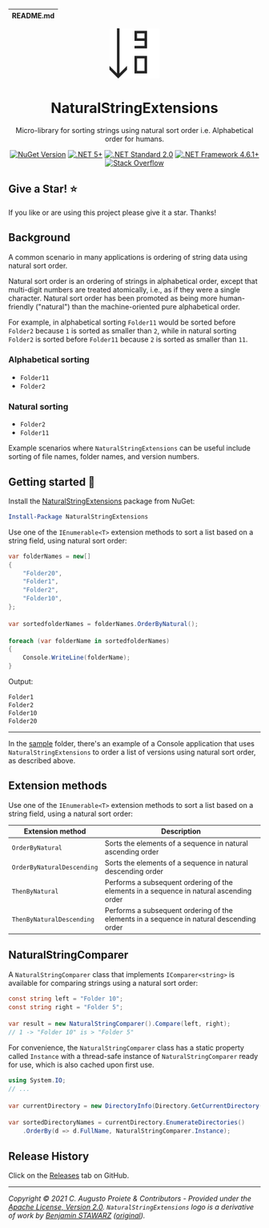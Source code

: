 | README.md |
|:---|

<div align="center">

![NaturalStringExtensions](asset/natural-string-extensions-logo.png)

</div>

<h1 align="center">NaturalStringExtensions</h1>
<div align="center">

 Micro-library for sorting strings using natural sort order i.e. Alphabetical order for humans.

[![NuGet Version](http://img.shields.io/nuget/v/NaturalStringExtensions.svg?style=flat-square)](https://www.nuget.org/packages/NaturalStringExtensions/) [![.NET 5+](https://img.shields.io/badge/.NET%20-%3E%3D%205.0-512bd4)](https://dotnet.microsoft.com/download) [![.NET Standard 2.0](https://img.shields.io/badge/.NET%20Standard-%3D%202.0-512bd4)](https://dotnet.microsoft.com/download) [![.NET Framework 4.6.1+](https://img.shields.io/badge/.NET%20Framework%20-%3E%3D%204.6.1-512bd4)](https://dotnet.microsoft.com/download) [![Stack Overflow](https://img.shields.io/badge/stack%20overflow-c%23-05930c.svg?style=flat-square)](http://stackoverflow.com/questions/tagged/c%23)

</div>

## Give a Star! :star:

If you like or are using this project please give it a star. Thanks!

## Background

A common scenario in many applications is ordering of string data using natural sort order.

Natural sort order is an ordering of strings in alphabetical order, except that multi-digit numbers are treated atomically, i.e., as if they were a single character. Natural sort order has been promoted as being more human-friendly ("natural") than the machine-oriented pure alphabetical order.

For example, in alphabetical sorting `Folder11` would be sorted before `Folder2` because `1` is sorted as smaller than `2`, while in natural sorting `Folder2` is sorted before `Folder11` because `2` is sorted as smaller than `11`.

### Alphabetical sorting

- `Folder11`
- `Folder2`

### Natural sorting

- `Folder2`
- `Folder11`

Example scenarios where `NaturalStringExtensions` can be useful include sorting of file names, folder names, and version numbers.

## Getting started :rocket:

Install the [NaturalStringExtensions](https://www.nuget.org/packages/NaturalStringExtensions) package from NuGet:

```powershell
Install-Package NaturalStringExtensions
```

Use one of the `IEnumerable<T>` extension methods to sort a list based on a string field, using natural sort order:

```csharp
var folderNames = new[]
{
    "Folder20",
    "Folder1",
    "Folder2",
    "Folder10",
};

var sortedfolderNames = folderNames.OrderByNatural();

foreach (var folderName in sortedfolderNames)
{
    Console.WriteLine(folderName);
}

```

Output:

```
Folder1
Folder2
Folder10
Folder20
```

---

In the [sample](sample/) folder, there's an example of a Console application that uses `NaturalStringExtensions` to order a list of versions using natural sort order, as described above.

## Extension methods

Use one of the `IEnumerable<T>` extension methods to sort a list based on a string field, using a natural sort order:

| Extension method           | Description                                                                              |
| -------------------------- | ---------------------------------------------------------------------------------------- |
| `OrderByNatural`           | Sorts the elements of a sequence in natural ascending order                              |
| `OrderByNaturalDescending` | Sorts the elements of a sequence in natural descending order                             |
| `ThenByNatural`            | Performs a subsequent ordering of the elements in a sequence in natural ascending order  |
| `ThenByNaturalDescending`  | Performs a subsequent ordering of the elements in a sequence in natural descending order |

## NaturalStringComparer

A `NaturalStringComparer` class that implements `IComparer<string>` is available for comparing strings using a natural sort order:

```csharp
const string left = "Folder 10";
const string right = "Folder 5";

var result = new NaturalStringComparer().Compare(left, right);
// 1 -> "Folder 10" is > "Folder 5"
```

For convenience, the `NaturalStringComparer` class has a static property called `Instance` with a thread-safe instance of `NaturalStringComparer` ready for use, which is also cached upon first use.

```csharp
using System.IO;
// ...

var currentDirectory = new DirectoryInfo(Directory.GetCurrentDirectory());

var sortedDirectoryNames = currentDirectory.EnumerateDirectories()
    .OrderBy(d => d.FullName, NaturalStringComparer.Instance);
```

## Release History

Click on the [Releases](https://github.com/augustoproiete/NaturalStringExtensions/releases) tab on GitHub.

---

_Copyright &copy; 2021 C. Augusto Proiete & Contributors - Provided under the [Apache License, Version 2.0](LICENSE). `NaturalStringExtensions` logo is a derivative of work by [Benjamin STAWARZ](https://www.iconfinder.com/bensta) ([original](https://www.iconfinder.com/icons/6138342/desc_direction_down_numeric_sort_filter_icon))._
